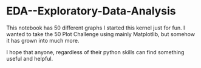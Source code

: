 # EDA--Exploratory-Data-Analysis
This notebook has 50 different graphs
I started this kernel just for fun. I wanted to take the 50 Plot Challenge using mainly Matplotlib, but somehow it has grown into much more.

I hope that anyone, regardless of their python skills can find something useful and helpful.
